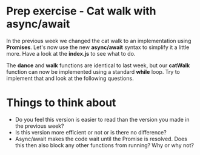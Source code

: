 # Prep exercise - Cat walk with async/await

In the previous week we changed the cat walk to an implementation using __Promises__. Let's now use the new __async/await__ syntax to simplify it a little more. Have a look at the __index.js__ to see what to do.

The __dance__ and __walk__ functions are identical to last week, but our __catWalk__ function can now be implemented using a standard __while__ loop. Try to implement that and look at the following questions.

# Things to think about

* Do you feel this version is easier to read than the version you made in the previous week?
* Is this version more efficient or not or is there no difference?
* Async/await makes the code wait until the Promise is resolved. Does this then also block any other functions from running? Why or why not?
